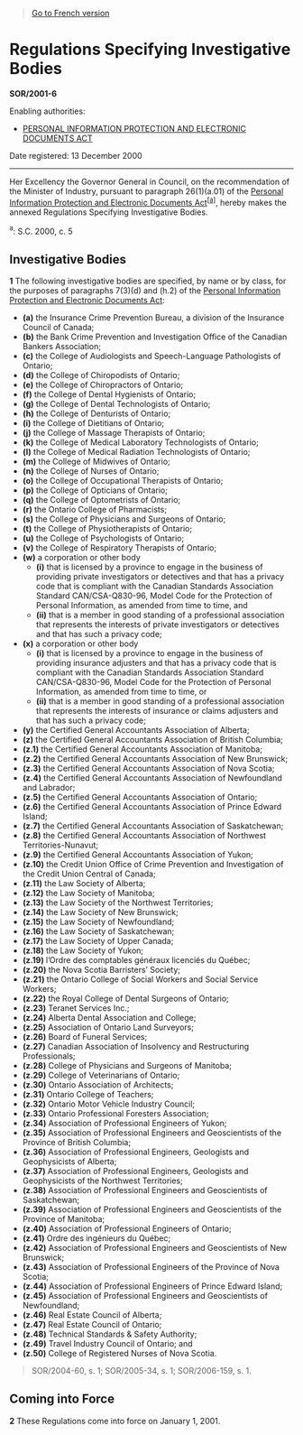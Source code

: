 > [Go to French version](/fr/Règlements/Décrets,%20ordonnances%20et%20règlements%20statutaires/2001/6.md)

# Regulations Specifying Investigative Bodies

**SOR/2001-6**

Enabling authorities: 
- [PERSONAL INFORMATION PROTECTION AND ELECTRONIC DOCUMENTS ACT](/en/Acts/Statutes%20of%20Canada/2000/c.%205.md)

Date registered: 13 December 2000

----------

Her Excellency the Governor General in Council, on the recommendation of the Minister of Industry, pursuant to paragraph 26(1)(a.01) of the [Personal Information Protection and Electronic Documents Act](/en/Acts/Statutes%20of%20Canada/2000/c.%205.md)<sup><a href='#footnotea_e'>[a]</a></sup>, hereby makes the annexed Regulations Specifying Investigative Bodies.

<a name='footnotea_e'><sup>a</sup></a>: S.C. 2000, c. 5<br />




## Investigative Bodies


**1** The following investigative bodies are specified, by name or by class, for the purposes of paragraphs 7(3)(d) and (h.2) of the [Personal Information Protection and Electronic Documents Act](/en/Acts/Statutes%20of%20Canada/2000/c.%205.md):
- **(a)** the Insurance Crime Prevention Bureau, a division of the Insurance Council of Canada;
- **(b)** the Bank Crime Prevention and Investigation Office of the Canadian Bankers Association;
- **(c)** the College of Audiologists and Speech-Language Pathologists of Ontario;
- **(d)** the College of Chiropodists of Ontario;
- **(e)** the College of Chiropractors of Ontario;
- **(f)** the College of Dental Hygienists of Ontario;
- **(g)** the College of Dental Technologists of Ontario;
- **(h)** the College of Denturists of Ontario;
- **(i)** the College of Dietitians of Ontario;
- **(j)** the College of Massage Therapists of Ontario;
- **(k)** the College of Medical Laboratory Technologists of Ontario;
- **(l)** the College of Medical Radiation Technologists of Ontario;
- **(m)** the College of Midwives of Ontario;
- **(n)** the College of Nurses of Ontario;
- **(o)** the College of Occupational Therapists of Ontario;
- **(p)** the College of Opticians of Ontario;
- **(q)** the College of Optometrists of Ontario;
- **(r)** the Ontario College of Pharmacists;
- **(s)** the College of Physicians and Surgeons of Ontario;
- **(t)** the College of Physiotherapists of Ontario;
- **(u)** the College of Psychologists of Ontario;
- **(v)** the College of Respiratory Therapists of Ontario;
- **(w)** a corporation or other body
	- **(i)** that is licensed by a province to engage in the business of providing private investigators or detectives and that has a privacy code that is compliant with the Canadian Standards Association Standard CAN/CSA-Q830-96, Model Code for the Protection of Personal Information, as amended from time to time, and
	- **(ii)** that is a member in good standing of a professional association that represents the interests of private investigators or detectives and that has such a privacy code;
- **(x)** a corporation or other body
	- **(i)** that is licensed by a province to engage in the business of providing insurance adjusters and that has a privacy code that is compliant with the Canadian Standards Association Standard CAN/CSA-Q830-96, Model Code for the Protection of Personal Information, as amended from time to time, or
	- **(ii)** that is a member in good standing of a professional association that represents the interests of insurance or claims adjusters and that has such a privacy code;
- **(y)** the Certified General Accountants Association of Alberta;
- **(z)** the Certified General Accountants Association of British Columbia;
- **(z.1)** the Certified General Accountants Association of Manitoba;
- **(z.2)** the Certified General Accountants Association of New Brunswick;
- **(z.3)** the Certified General Accountants Association of Nova Scotia;
- **(z.4)** the Certified General Accountants Association of Newfoundland and Labrador;
- **(z.5)** the Certified General Accountants Association of Ontario;
- **(z.6)** the Certified General Accountants Association of Prince Edward Island;
- **(z.7)** the Certified General Accountants Association of Saskatchewan;
- **(z.8)** the Certified General Accountants Association of Northwest Territories-Nunavut;
- **(z.9)** the Certified General Accountants Association of Yukon;
- **(z.10)** the Credit Union Office of Crime Prevention and Investigation of the Credit Union Central of Canada;
- **(z.11)** the Law Society of Alberta;
- **(z.12)** the Law Society of Manitoba;
- **(z.13)** the Law Society of the Northwest Territories;
- **(z.14)** the Law Society of New Brunswick;
- **(z.15)** the Law Society of Newfoundland;
- **(z.16)** the Law Society of Saskatchewan;
- **(z.17)** the Law Society of Upper Canada;
- **(z.18)** the Law Society of Yukon;
- **(z.19)** l’Ordre des comptables généraux licenciés du Québec;
- **(z.20)** the Nova Scotia Barristers’ Society;
- **(z.21)** the Ontario College of Social Workers and Social Service Workers;
- **(z.22)** the Royal College of Dental Surgeons of Ontario;
- **(z.23)** Teranet Services Inc.;
- **(z.24)** Alberta Dental Association and College;
- **(z.25)** Association of Ontario Land Surveyors;
- **(z.26)** Board of Funeral Services;
- **(z.27)** Canadian Association of Insolvency and Restructuring Professionals;
- **(z.28)** College of Physicians and Surgeons of Manitoba;
- **(z.29)** College of Veterinarians of Ontario;
- **(z.30)** Ontario Association of Architects;
- **(z.31)** Ontario College of Teachers;
- **(z.32)** Ontario Motor Vehicle Industry Council;
- **(z.33)** Ontario Professional Foresters Association;
- **(z.34)** Association of Professional Engineers of Yukon;
- **(z.35)** Association of Professional Engineers and Geoscientists of the Province of British Columbia;
- **(z.36)** Association of Professional Engineers, Geologists and Geophysicists of Alberta;
- **(z.37)** Association of Professional Engineers, Geologists and Geophysicists of the Northwest Territories;
- **(z.38)** Association of Professional Engineers and Geoscientists of Saskatchewan;
- **(z.39)** Association of Professional Engineers and Geoscientists of the Province of Manitoba;
- **(z.40)** Association of Professional Engineers of Ontario;
- **(z.41)** Ordre des ingénieurs du Québec;
- **(z.42)** Association of Professional Engineers and Geoscientists of New Brunswick;
- **(z.43)** Association of Professional Engineers of the Province of Nova Scotia;
- **(z.44)** Association of Professional Engineers of Prince Edward Island;
- **(z.45)** Association of Professional Engineers and Geoscientists of Newfoundland;
- **(z.46)** Real Estate Council of Alberta;
- **(z.47)** Real Estate Council of Ontario;
- **(z.48)** Technical Standards & Safety Authority;
- **(z.49)** Travel Industry Council of Ontario; and
- **(z.50)** College of Registered Nurses of Nova Scotia.
> SOR/2004-60, s. 1; SOR/2005-34, s. 1; SOR/2006-159, s. 1.





## Coming into Force


**2** These Regulations come into force on January 1, 2001.


